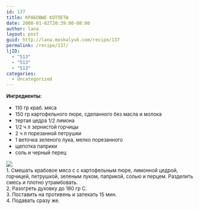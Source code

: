```yaml
---
id: 137
title: КРАБОВЫЕ КОТЛЕТЫ
date: 2008-01-02T20:39:00-08:00
author: lana
layout: post
guid: http://lana.moskalyuk.com/recipe/137
permalink: /recipe/137/
ljID:
  - "513"
  - "513"
  - "513"
categories:
  - Uncategorized
---
```

<font size="-1"><b>Ингредиенты:<br /></b></font>

  * <font size="-1">110 гр </font><font size="-1">краб. мяса</font>
  *  <font size="-1">150 гр картофельного пюре, сделанного без масла и молока</font>
  *  <font size="-1">тертая цедра 1/2 лимона</font>
  *  <font size="-1">1/2 ч л зернистой горчицы</font>
  * <font size="-1">2 ч л порезанной петрушки</font>
  *  <font size="-1">1 веточка зеленого лука, мелко порезанного</font>
  *  <font size="-1">щепотка паприки</font>
  *  <font size="-1">соль и черный перец</font>

![](http://farm3.static.flickr.com/2023/2161272394_d149a2cab7.jpg?v=0)  
<font size="-1">1. Смешать крабовое мясо с </font><font size="-1">с картофельным пюре,</font> <font size="-1">лимонной цедрой, горчицей, петрушкой, зеленым луком, паприкой, солью и перцем. Разделить смесь и плотно утрамбовать. <br /> 2. Разогреть духовку до 180 гр С. <br />3. Поставить на противень и запекать 15 мин.<br /> 4. Подавать сразу же.</font>